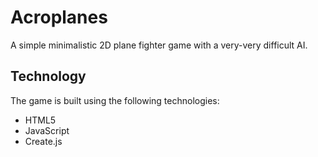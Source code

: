 # Acroplanes
A simple minimalistic 2D plane fighter game with a very-very difficult AI.

## Technology
The game is built using the following technologies:
- HTML5
- JavaScript
- Create.js
